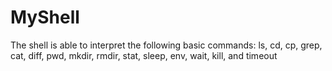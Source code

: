 # MyShell
The shell is able to interpret the following basic commands: ls, cd, cp, grep, cat, diff, pwd, mkdir, rmdir, stat, sleep, env, wait, kill, and timeout
